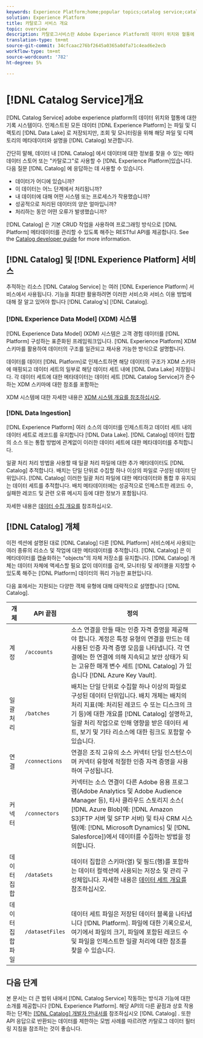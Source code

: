 ```yaml
---
keywords: Experience Platform;home;popular topics;catalog service;catalog;Catalog service;data location;Data Location;Data management;data management;Lineage;lineage;Catalog;enable dataset
solution: Experience Platform
title: 카탈로그 서비스 개요
topic: overview
description: 카탈로그서비스란 Adobe Experience Platform의 데이터 위치와 혈통에 대한 기록 시스템이다. Experience Platform에 인제스트된 모든 데이터는 파일과 디렉터리로 Data Lake에 저장되지만, 카탈로그는 조회 및 모니터링을 위해 이러한 파일 및 디렉토리의 메타데이터와 설명을 저장합니다.
translation-type: tm+mt
source-git-commit: 34cfcaac276bf2645a0365a0dfa71c4ead6e2ecb
workflow-type: tm+mt
source-wordcount: '782'
ht-degree: 5%

---
```



# [!DNL Catalog Service]개요

[!DNL Catalog Service] adobe experience platform의 데이터 위치와 혈통에 대한 기록 시스템이다. 인제스트된 모든 데이터 [!DNL Experience Platform] 는 파일 및 디렉토리 [!DNL Data Lake] 로 저장되지만, 조회 및 모니터링을 위해 해당 파일 및 디렉토리의 메타데이터와 설명을 [!DNL Catalog] 보관합니다.

간단히 말해, 데이터 내 [!DNL Catalog] 에서 데이터에 대한 정보를 찾을 수 있는 메타데이터 스토어 또는 &quot;카탈로그&quot;로 사용할 수 [!DNL Experience Platform]있습니다. 다음 질문 [!DNL Catalog] 에 응답하는 데 사용할 수 있습니다.

* 데이터가 어디에 있습니까?
* 이 데이터는 어느 단계에서 처리됩니까?
* 내 데이터에 대해 어떤 시스템 또는 프로세스가 작용했습니까?
* 성공적으로 처리된 데이터의 양은 얼마입니까?
* 처리하는 동안 어떤 오류가 발생했습니까?

[!DNL Catalog] 은 기본 CRUD 작업을 사용하여 프로그래밍 방식으로 [!DNL Platform] 메타데이터를 관리할 수 있도록 해주는 RESTful API를 제공합니다. See the [Catalog developer guide](api/getting-started.md) for more information.

## [!DNL Catalog] 및 [!DNL Experience Platform] 서비스

추적하는 리소스 [!DNL Catalog Service] 는 여러 [!DNL Experience Platform] 서비스에서 사용됩니다. 기능을 최대한 활용하려면 이러한 서비스와 서비스 이용 방법에 대해 잘 알고 있어야 합니다 [!DNL Catalog's] [!DNL Catalog].

### [!DNL Experience Data Model] (XDM) 시스템

[!DNL Experience Data Model] (XDM) 시스템은 고객 경험 데이터를 [!DNL Platform] 구성하는 표준화된 프레임워크입니다. [!DNL Experience Platform] XDM 스키마를 활용하여 데이터의 구조를 일관되고 재사용 가능한 방식으로 설명합니다.

데이터를 데이터 [!DNL Platform]로 인제스트하면 해당 데이터의 구조가 XDM 스키마에 매핑되고 데이터 세트의 일부로 해당 데이터 세트 내에 [!DNL Data Lake] 저장됩니다. 각 데이터 세트에 대한 메타데이터는 데이터 세트 [!DNL Catalog Service]가 준수하는 XDM 스키마에 대한 참조를 포함하는

XDM 시스템에 대한 자세한 내용은 [XDM 시스템 개요를 참조하십시오](../xdm/home.md).

### [!DNL Data Ingestion]

[!DNL Experience Platform] 여러 소스의 데이터를 인제스트하고 데이터 세트 내의 데이터 세트로 레코드를 유지합니다 [!DNL Data Lake]. [!DNL Catalog] 데이터 집합의 소스 또는 통합 방법에 관계없이 이러한 데이터 세트에 대한 메타데이터를 추적합니다.

일괄 처리 처리 방법을 사용할 때 일괄 처리 파일에 대한 추가 메타데이터도 [!DNL Catalog] 추적합니다. 배치는 단일 단위로 수집할 하나 이상의 파일로 구성된 데이터 단위입니다. [!DNL Catalog] 이러한 일괄 처리 파일에 대한 메타데이터와 통합 후 유지되는 데이터 세트를 추적합니다. 배치 메타데이터에는 성공적으로 인제스트한 레코드 수, 실패한 레코드 및 관련 오류 메시지 등에 대한 정보가 포함됩니다.

자세한 내용은 [데이터 수집 개요를](../ingestion/home.md) 참조하십시오.

## [!DNL Catalog] 개체

이전 섹션에 설명된 대로 [!DNL Catalog] 다른 [!DNL Platform] 서비스에서 사용되는 여러 종류의 리소스 및 작업에 대한 메타데이터를 추적합니다. [!DNL Catalog] 은 이 메타데이터를 캡슐화하는 &quot;objects&quot;의 자체 저장소를 유지합니다. [!DNL Catalog] 개체는 데이터 자체에 액세스할 필요 없이 데이터를 검색, 모니터링 및 레이블을 지정할 수 있도록 해주는 [!DNL Platform] 데이터의 쿼리 가능한 표현입니다.

다음 표에서는 지원되는 다양한 객체 유형에 대해 대략적으로 설명합니다 [!DNL Catalog].

| 개체 | API 끝점 | 정의 |
|---|---|---|
| 계정 | `/accounts` | 소스 연결을 만들 때는 인증 자격 증명을 제공해야 합니다. 계정은 특정 유형의 연결을 만드는 데 사용된 인증 자격 증명 모음을 나타냅니다. 각 연결에는 한 연결에 의해 지속되고 보안 상태가 되는 고유한 매개 변수 세트 [!DNL Catalog] 가 있습니다 [!DNL Azure Key Vault]. |
| 일괄 처리 | `/batches` | 배치는 단일 단위로 수집할 하나 이상의 파일로 구성된 데이터 단위입니다. 배치 개체는 배치의 처리 지표(예: 처리된 레코드 수 또는 디스크의 크기 등)에 대한 개요를 [!DNL Catalog] 설명하고, 일괄 처리 작업으로 인해 영향을 받은 데이터 세트, 보기 및 기타 리소스에 대한 링크도 포함할 수 있습니다. |
| 연결 | `/connections` | 연결은 조직 고유의 소스 커넥터 단일 인스턴스이며 커넥터 유형에 적절한 인증 자격 증명을 사용하여 구성됩니다. |
| 커넥터 | `/connectors` | 커넥터는 소스 연결이 다른 Adobe 응용 프로그램(Adobe Analytics 및 Adobe Audience Manager 등), 타사 클라우드 스토리지 소스( [!DNL Azure Blob]예: [!DNL Amazon S3]FTP 서버 및 SFTP 서버) 및 타사 CRM 시스템(예: [!DNL Microsoft Dynamics] 및 [!DNL Salesforce])에서 데이터를 수집하는 방법을 정의합니다. |
| 데이터 집합 | `/dataSets` | 데이터 집합은 스키마(열) 및 필드(행)를 포함하는 데이터 컬렉션에 사용되는 저장소 및 관리 구성체입니다. 자세한 내용은 [데이터 세트 개요를](./datasets/overview.md) 참조하십시오. |
| 데이터 집합 파일 | `/datasetFiles` | 데이터 세트 파일은 저장된 데이터 블록을 나타냅니다 [!DNL Platform]. 파일에 대한 기록으로서, 여기에서 파일의 크기, 파일에 포함된 레코드 수 및 파일을 인제스트한 일괄 처리에 대한 참조를 찾을 수 있습니다. |

## 다음 단계

본 문서는 더 큰 범위 내에서 [!DNL Catalog Service] 작동하는 방식과 기능에 대한 소개를 제공합니다 [!DNL Experience Platform]. 해당 API의 다른 끝점과 상호 작용하는 단계는 [[!DNL Catalog] 개발자 안내서를](api/getting-started.md) 참조하십시오 [!DNL Catalog] . 또한 API 응답으로 반환되는 데이터를 제한하는 모범 사례를 따르려면 카탈로그 데이터 [](api/filter-data.md) 필터링 지침을 참조하는 것이 좋습니다.